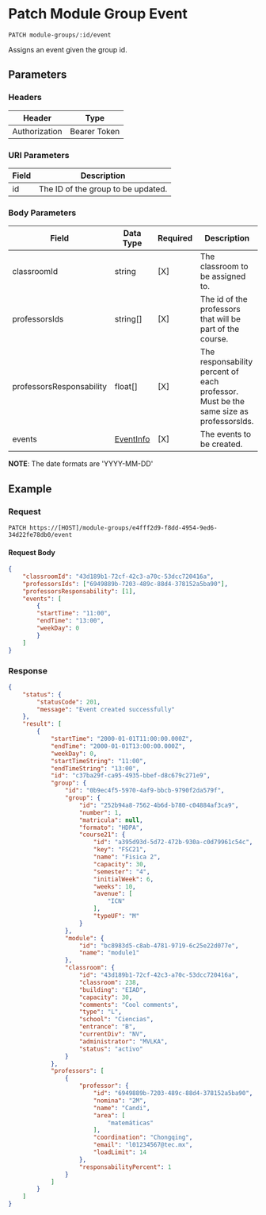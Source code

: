 # Patch Module Group Event

    PATCH module-groups/:id/event
    
Assigns an event given the group id. 

## Parameters

### Headers
Header | Type
--- | ---
Authorization | Bearer Token

### URI Parameters
Field | Description
--- | ---
id | The ID of the group to be updated.

### Body Parameters

Field | Data Type | Required | Description
--- | --- | --- | ---
classroomId | string | [X] | The classroom to be assigned to.
professorsIds | string[] | [X] | The id of the professors that will be part of the course.
professorsResponsability | float[] | [X] | The responsability percent of each professor. Must be the same size as professorsIds.
events | [EventInfo][] | [X] | The events to be created.

**NOTE**: The date formats are 'YYYY-MM-DD'

## Example
### Request

    PATCH https://[HOST]/module-groups/e4fff2d9-f8dd-4954-9ed6-34d22fe78db0/event

#### Request Body    
```json
{
    "classroomId": "43d189b1-72cf-42c3-a70c-53dcc720416a",
    "professorsIds": ["6949889b-7203-489c-88d4-378152a5ba90"],
    "professorsResponsability": [1],
    "events": [
        {
        "startTime": "11:00",
        "endTime": "13:00",
        "weekDay": 0
        }
    ]
}
```

### Response
``` json
{
    "status": {
        "statusCode": 201,
        "message": "Event created successfully"
    },
    "result": [
        {
            "startTime": "2000-01-01T11:00:00.000Z",
            "endTime": "2000-01-01T13:00:00.000Z",
            "weekDay": 0,
            "startTimeString": "11:00",
            "endTimeString": "13:00",
            "id": "c37ba29f-ca95-4935-bbef-d8c679c271e9",
            "group": {
                "id": "0b9ec4f5-5970-4af9-bbcb-9790f2da579f",
                "group": {
                    "id": "252b94a8-7562-4b6d-b780-c04884af3ca9",
                    "number": 1,
                    "matricula": null,
                    "formato": "HDPA",
                    "course21": {
                        "id": "a395d93d-5d72-472b-930a-c0d79961c54c",
                        "key": "FSC21",
                        "name": "Fisica 2",
                        "capacity": 30,
                        "semester": "4",
                        "initialWeek": 6,
                        "weeks": 10,
                        "avenue": [
                            "ICN"
                        ],
                        "typeUF": "M"
                    }
                },
                "module": {
                    "id": "bc8983d5-c8ab-4781-9719-6c25e22d077e",
                    "name": "module1"
                },
                "classroom": {
                    "id": "43d189b1-72cf-42c3-a70c-53dcc720416a",
                    "classroom": 238,
                    "building": "EIAD",
                    "capacity": 30,
                    "comments": "Cool comments",
                    "type": "L",
                    "school": "Ciencias",
                    "entrance": "B",
                    "currentDiv": "NV",
                    "administrator": "MVLKA",
                    "status": "activo"
                }
            },
            "professors": [
                {
                    "professor": {
                        "id": "6949889b-7203-489c-88d4-378152a5ba90",
                        "nomina": "2M",
                        "name": "Candi",
                        "area": [
                            "matemáticas"
                        ],
                        "coordination": "Chongqing",
                        "email": "l01234567@tec.mx",
                        "loadLimit": 14
                    },
                    "responsabilityPercent": 1
                }
            ]
        }
    ]
}
```
[EventInfo]: /server/api-docs/events/EventInfo.md
